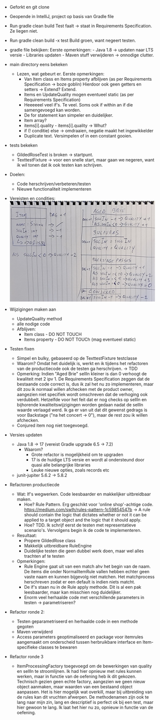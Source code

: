 - Geforkt en git clone
- Geopende in IntelliJ, project op basis van Gradle file
- Run gradle clean build
    Test faalt -> staat in Requirements Specification. Ze liegen niet.
- Run gradle clean build -x test
    Build groen, want negeert testen.
- gradle file bekijken:
    Eerste opmerkingen:
        - Java 1.8 -> updaten naar LTS versie
        - Libraries updaten
        - Maven stuff verwijderen -> onnodige clutter.
- main directory eens bekeken
    - Lezen, wat gebeurt er.
    Eerste opmerkingen:
        - Van Item class en Items property afblijven (as per Requirements Specification -> boze goblin)
            Hierdoor ook geen getters en setters -> Extend? Extend.
        - Items en UpdateQuality mogen eventueel static (as per Requirements Specification)
        - Heeeeeel veel if's. Te veel.
            Soms ook if within an if die samengevoegd kan worden.
        - De for statement kan simpeler en duidelijker.
        - Item array?
        - items[i].quality - items[i].quality -> Whut?
        - if (! conditie) else -> omdraaien, negatie maakt het ingewikkelder
        - Duplicate text. Versimpelen of in een constant gooien.
- tests bekeken
    - GildedRoseTest is broken -> startpunt.
    - TexttestFixture -> voor een snelle start, maar gaan we negeren, want ik wil tonen dat ik ook testen kan schrijven.

- Doelen:
    - Code herschrijven/verbeteren/testen
    - Nieuwe functionaliteit implementeren

- Vereisten en condities:
  ![Conditions](conditions.jpeg)

- Wijzigingen maken aan
    - UpdateQuality method
    - alle nodige code
    - Afblijven:
        - Item class - DO NOT TOUCH
        - Items property - DO NOT TOUCh (mag eventueel static)

- Testen fixen
    - Simpel en bulky, gebaseerd op de TexttestFixture testclasse
    - Waarom? Omdat het duidelijk is, werkt en ik tijdens het refactoren van de productiecode ook de testen ga herschrijven. -> TDD
    - Opmerking: Indien "Aged Brie" sellIn kleiner is dan 0 verhoogt de kwaliteit met 2 ipv 1. De Requirements Specification zeggen
        dat de bestaande code correct is, dus ik zal het nu zo implementeren, maar dit zou ik normaal willen afchecken met de product owner,
        aangezien niet specifiek wordt omschreven dat de verhoging ook verdubbelt. Hetzelfde voor het feit dat er nog
        checks op sellIn en bijhorende kwaliteitswijzigingen worden gedaan nadat de sellIn waarde verlaagd werd. Ik ga er van uit
        dat dit gewenst gedrags is voor Backstage ("na het concert -> 0"), maar de rest zou ik willen afchecken.
    - Conjured item nog niet toegevoegd.

- Versies updaten
  - Java 1.8 -> 17 (vereist Gradle upgrade 6.5 -> 7.2)
    - Waarom?
      - Grote refactor is mogelijkheid om te upgraden
      - 17 is de huidige LTS versie en wordt al ondersteund door quasi alle belangrijke libraries
      - Leuke nieuwe opties, zoals records etc
  - junit-jupiter 5.6.2 -> 5.8.2

- Refactoren productiecde
    - Wat: If's wegwerken. Code leesbaarder en makkelijker uitbreidbaar maken.
        - Hoe? Rule Pattern. Erg geschikt voor 'online shop'-achtige code.
            https://medium.com/swlh/rules-pattern-1c59854547b -> A rule should contain the logic that dictates
                whether or not it can be applied to a target object and the logic that it should apply.
        - Hoe? TDD. Ik schrijf eerst de testen met representatieve scenario's.
            Vervolgens begin ik de code te implementeren.
    - Resultaat:
      - Propere GildedRose class
      - Makkelijk uitbreidbare RuleEngine
      - Duidelijke testen die geen dubbel werk doen, maar wel alles trachten af te testen
    - Opmerkingen:
      - Rule Engine gaat uit van een match ahv het begin van de naam. De items die onder NormalItemRule vallen hebben
            echter geen vaste naam en kunnen bijgevolg niet matchen. Het matchprocess herschreven zodat er een default
            is indien niets matcht.
      - De if's staan nu in de Rule apply methode. Dit is al een pak leesbaarder, maar kan misschien nog duidelijker.
      - Enorm veel herhaalde code met verschillende parameters in testen -> parametriseren?

- Refactor ronde 2:
  - Testen geparametriseerd en herhaalde code in een methode gegoten
  - Maven verwijderd
  - Access parameters geoptimaliseerd en package voor itemrules aangemaakt om onderscheid tussen
        herbruikbare interface en Item-specifieke classes te bewaren

- Refactor ronde 3
  - ItemProcessingFactory toegevoegd om de bewerkingen van quality en sellIn te stroomlijnen. Ik had hier opnieuw
        met rules kunnen werken, maar in functie van de oefening heb ik dit gekozen. Technisch gezien geen echte factory,
        aangezien we geen nieuw object aanmaken, maar waarden van een bestaand object aanpassen.
        Het is hier mogelijk wat overkill, maar bij uitbreiding van de rules kan dit vruchten afwerpen.
        De methodenamen zijn ook te lang naar mijn zin, lang en descriptief is perfect ok bij een test,
        maar hier gewoon te lang. Ik laat het hier nu zo, opnieuw in functie van de oefening.

